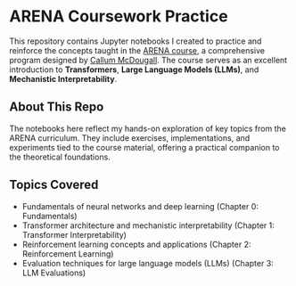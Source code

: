 # ARENA Coursework Practice

This repository contains Jupyter notebooks I created to practice and reinforce the concepts taught in the [ARENA course](https://arena-chapter0-fundamentals.streamlit.app/), a comprehensive program designed by [Callum McDougall](https://x.com/calsmcdougall). The course serves as an excellent introduction to **Transformers**, **Large Language Models (LLMs)**, and **Mechanistic Interpretability**.

## About This Repo

The notebooks here reflect my hands-on exploration of key topics from the ARENA curriculum. They include exercises, implementations, and experiments tied to the course material, offering a practical companion to the theoretical foundations.

## Topics Covered
- Fundamentals of neural networks and deep learning (Chapter 0: Fundamentals)
- Transformer architecture and mechanistic interpretability (Chapter 1: Transformer Interpretability)
- Reinforcement learning concepts and applications (Chapter 2: Reinforcement Learning)
- Evaluation techniques for large language models (LLMs) (Chapter 3: LLM Evaluations)
